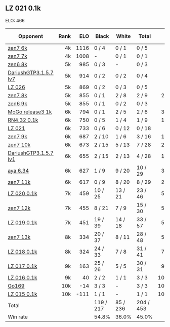 ## LZ 021 0.1k ##

ELO: 466

Opponent | Rank | ELO | Black | White | Total | Win rate
---------|-----:|----:|-------|-------|-------|-------:
[zen7 6k](zen7%206k.md) | 4k | 1116 | 0 / 4 | 0 / 1 | 0 / 5 | 0.0%
[zen7 7k](zen7%207k.md) | 4k | 1008 | - | 0 / 1 | 0 / 1 | 0.0%
[zen6 8k](zen6%208k.md) | 5k | 985 | 0 / 3 | - | 0 / 3 | 0.0%
[DariushGTP3.1.5.7 lv7](DariushGTP3.1.5.7%20lv7.md) | 5k | 914 | 0 / 2 | 0 / 2 | 0 / 4 | 0.0%
[LZ 026](LZ%20026.md) | 5k | 869 | 0 / 2 | 0 / 3 | 0 / 5 | 0.0%
[zen7 8k](zen7%208k.md) | 5k | 855 | 0 / 1 | 2 / 8 | 2 / 9 | 22.2%
[zen6 9k](zen6%209k.md) | 5k | 855 | 0 / 1 | 0 / 2 | 0 / 3 | 0.0%
[MoGo release3 1k](MoGo%20release3%201k.md) | 6k | 794 | 0 / 1 | 2 / 5 | 2 / 6 | 33.3%
[RN4.32 0.1k](RN4.32%200.1k.md) | 6k | 750 | 0 / 5 | 1 / 4 | 1 / 9 | 11.1%
[LZ 021](LZ%20021.md) | 6k | 733 | 0 / 6 | 0 / 12 | 0 / 18 | 0.0%
[zen7 9k](zen7%209k.md) | 6k | 687 | 2 / 10 | 1 / 6 | 3 / 16 | 18.8%
[zen7 10k](zen7%2010k.md) | 6k | 673 | 2 / 15 | 5 / 13 | 7 / 28 | 25.0%
[DariushGTP3.1.5.7 lv1](DariushGTP3.1.5.7%20lv1.md) | 6k | 655 | 2 / 15 | 2 / 13 | 4 / 28 | 14.3%
[aya 6.34](aya%206.34.md) | 6k | 627 | 1 / 9 | 9 / 20 | 10 / 29 | 34.5%
[zen7 11k](zen7%2011k.md) | 6k | 617 | 0 / 9 | 8 / 20 | 8 / 29 | 27.6%
[LZ 020 0.1k](LZ%20020%200.1k.md) | 7k | 459 | 10 / 25 | 13 / 21 | 23 / 46 | 50.0%
[zen7 12k](zen7%2012k.md) | 7k | 455 | 8 / 21 | 7 / 9 | 15 / 30 | 50.0%
[LZ 019 0.1k](LZ%20019%200.1k.md) | 7k | 451 | 19 / 39 | 14 / 18 | 33 / 57 | 57.9%
[zen7 13k](zen7%2013k.md) | 8k | 334 | 20 / 37 | 8 / 11 | 28 / 48 | 58.3%
[LZ 018 0.1k](LZ%20018%200.1k.md) | 8k | 324 | 24 / 33 | 7 / 8 | 31 / 41 | 75.6%
[LZ 017 0.1k](LZ%20017%200.1k.md) | 9k | 163 | 25 / 26 | 5 / 5 | 30 / 31 | 96.8%
[LZ 016 0.1k](LZ%20016%200.1k.md) | 9k | 40 | 2 / 2 | 1 / 1 | 3 / 3 | 100.0%
[Go169](Go169.md) | 10k | -14 | 3 / 3 | - | 3 / 3 | 100.0%
[LZ 015 0.1k](LZ%20015%200.1k.md) | 10k | -111 | 1 / 1 | - | 1 / 1 | 100.0%
Total | | | 119 / 217 | 85 / 236 | 204 / 453 | 
Win rate| | | 54.8% | 36.0% | 45.0% | 
